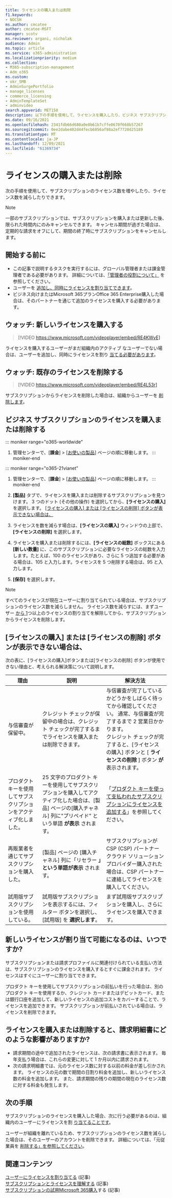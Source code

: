 ```yaml
---
title: ライセンスの購入または削除
f1.keywords:
- NOCSH
ms.author: cmcatee
author: cmcatee-MSFT
manager: scotv
ms.reviewer: argani, nicholak
audience: Admin
ms.topic: article
ms.service: o365-administration
ms.localizationpriority: medium
ms.collection:
- M365-subscription-management
- Adm_o365
ms.custom:
- okr_SMB
- AdminSurgePortfolio
- manage_licenses
- commerce_licensing
- AdminTemplateSet
- adminvideo
search.appverid: MET150
description: 以下の手順を使用して、ライセンスを購入したり、ビジネス サブスクリプションのライセンス数Microsoft 365減らしたりします。
ms.date: 09/16/2021
ms.openlocfilehash: 2341fdb66d680a0e8b61b7cffe0670f668b57267
ms.sourcegitcommit: 0ee2dabe402d44fecb6856af98a2ef7720d25189
ms.translationtype: MT
ms.contentlocale: ja-JP
ms.lasthandoff: 12/09/2021
ms.locfileid: "61369734"
---
```

# <a name="buy-or-remove-licenses"></a>ライセンスの購入または削除

次の手順を使用して、サブスクリプションのライセンス数を増やしたり、ライセンス数を減らしたりできます。

> [!NOTE]
> 一部のサブスクリプションでは、サブスクリプションを購入または更新した後、限られた時間内にのみキャンセルできます。 キャンセル期間が過ぎた場合は、定期的な請求をオフにして、期間の終了時にサブスクリプションをキャンセルします。

## <a name="before-you-begin"></a>開始する前に

- この記事で説明するタスクを実行するには、グローバル管理者または課金管理者である必要があります。 詳細については、[「管理者の役割について」](../../admin/add-users/about-admin-roles.md) を参照してください。
- ユーザーを [追加し、同時にライセンスを割り当てできます](../../admin/add-users/add-users.md)。
- ビジネス向けまたはMicrosoft 365プランOffice 365 Enterprise購入した場合は、そのパートナーを通じて追加のライセンスを購入する必要があります。

## <a name="watch-buy-new-licenses"></a>ウォッチ: 新しいライセンスを購入する

> [!VIDEO https://www.microsoft.com/videoplayer/embed/RE4KWvE]

ライセンスを購入するユーザーがまだ組織内のアクティブ なユーザーでない場合は、ユーザーを追加し、同時にライセンスを割り [当てる必要があります](../../admin/add-users/add-users.md)。

## <a name="watch-remove-existing-licenses"></a>ウォッチ: 既存のライセンスを削除する

> [!VIDEO https://www.microsoft.com/videoplayer/embed/RE4L53r]

サブスクリプションからライセンスを削除した場合は、組織からユーザーを [削除します](../../admin/add-users/delete-a-user.md)。

## <a name="buy-or-remove-licenses-for-your-business-subscription"></a>ビジネス サブスクリプションのライセンスを購入または削除する

::: moniker range="o365-worldwide"

1. 管理センターで、[**課金**] \> [<a href="https://go.microsoft.com/fwlink/p/?linkid=842054" target="_blank">お使いの製品</a>] ページの順に移動します。
::: moniker-end

::: moniker range="o365-21vianet"

1. 管理センターで、[**課金**] \> [<a href="https://go.microsoft.com/fwlink/p/?linkid=850626" target="_blank">お使いの製品</a>] ページの順に移動します。
::: moniker-end

2. **[製品]** タブで、ライセンスを購入または削除するサブスクリプションを見つけます。 3 つのドット (その他の操作) を選択してから、**[ライセンスの購入]** を選択します。 [[ライセンスの購入] または [ライセンスの削除] ボタンが表示できない場合は、](#what-if-i-dont-see-the-buy-licenses-or-remove-licenses-buttons)

3. ライセンスを数を減らす場合は、**[ライセンスの購入]** ウィンドウの上部で、**[ライセンスの削除]** を選択します。

4. ライセンスを購入または削除するには、**[ライセンスの総数]** ボックスにある **[新しい数量]** に、このサブスクリプションに必要なライセンスの総数を入力します。たとえば、100 のライセンスがあり、さらに 5 つ追加する必要がある場合は、105 と入力します。ライセンスを 5 つ削除する場合は、95 と入力します。

5. **[保存]** を選択します。

> [!NOTE]
> すべてのライセンスが現在ユーザーに割り当てられている場合は、サブスクリプションのライセンス数を減らしません。 ライセンス数を減らすには、まずユーザー [から 1](../../admin/manage/remove-licenses-from-users.md)つ以上のライセンスの割り当てを解除してから、サブスクリプションからライセンスを削除します。

## <a name="what-if-i-dont-see-the-buy-licenses-or-remove-licenses-buttons"></a>[ライセンスの購入] または [ライセンスの削除] ボタンが表示できない場合は、

次の表に、[ライセンスの購入]ボタンまたは[ライセンスの削除] ボタンが使用できない理由と、考えられる解決策について説明します。

|理由  |説明  |解決方法  |
|---------|---------|---------|
|与信審査が保留中。 |クレジット チェックが保留中の場合は、クレジット チェックが完了するまでライセンスを購入または削除できます。  | 与信審査が完了しているかどうかをしばらく待ってから確認してください。 通常、与信審査が完了するまで 2 営業日かかります。<br/>クレジット チェックが完了すると、[ライセンスの購入] ボタンと [ **ライセンスの削除** ] ボタン **が** 表示されます。 |
|プロダクト キーを使用してサブスクリプションをアクティブ化しました。| 25 文字のプロダクト キーを使用してサブスクリプションを購入してアクティブ化した場合は、[製品] ページの[購入チャネル] 列に"プリペイド" という単語 **が表示** されます。  |「[プロダクト キーを使って支払われたサブスクリプションにライセンスを追加する](add-licenses-using-product-key.md)」を参照してください。 |
|再販業者を通じてサブスクリプションを購入した。| [製品] ページの [購入チャネル] 列に「リセラー **」という単語が表示** されます。 | サブスクリプションが CSP (CSP) パートナークラウド ソリューション プロバイダー購入された場合は、CSP パートナーに連絡してライセンスを購入してください。        |
|試用版サブスクリプションを使用している。 | 試用版サブスクリプションを表示するには、フィルター ボタンを選択し、[試用版] を **選択します**。 | まず試用版サブスクリプションを購入し、さらにライセンスを購入できます。|

## <a name="when-will-the-new-licenses-be-available-to-assign"></a>新しいライセンスが割り当て可能になるのは、いつですか?

サブスクリプションまたは請求プロファイルに関連付けられている支払い方法は、サブスクリプションのライセンスを購入するとすぐに課金されます。 ライセンスはすぐにユーザーに割り当てできます。

プロダクト キーを使用してサブスクリプションの前払いを行った場合は、別のプロダクト キーを使用するか、クレジット カードまたはデビットカード、または銀行口座を追加して、新しいライセンスの追加コストをカバーすることで、ライセンスを追加できます。 サブスクリプションが前払いされている場合は、ライセンスを削除できます。

## <a name="how-does-buying-or-removing-licenses-affect-my-billing-statements"></a>ライセンスを購入または削除すると、請求明細書にどのような影響がありますか?

- 請求期間の途中で追加されたライセンスは、次の請求書に表示されます。 毎年支払う場合は、これらの変更に対して 1 か月以内に請求されます。
- 次の請求明細書では、元のライセンス数に対する以前の料金が差し引かされます。 ライセンスの元の数で期間の日割り料金を追加し、新しいライセンス数の料金を追加します。 また、請求期間の残りの期間の現在のライセンス数に対する料金も発生します。

## <a name="next-steps"></a>次の手順

サブスクリプションのライセンスを購入した場合、次に行う必要があるのは、組織内のユーザーにライセンスを割 [り当てることです](../../admin/manage/assign-licenses-to-users.md)。

ユーザーが組織を離れているため、サブスクリプションのライセンス数を減らした場合は、そのユーザーのアカウントを削除できます。 詳細については、「元従業員を [削除する」を参照してください](../../admin/add-users/remove-former-employee.md)。

## <a name="related-content"></a>関連コンテンツ

[ユーザーにライセンスを割り当てる](../../admin/manage/assign-licenses-to-users.md) (記事)\
[サブスクリプションとライセンスを理解する](subscriptions-and-licenses.md) (記事)\
[サブスクリプションの試用Microsoft 365購入](../try-or-buy-microsoft-365.md)する (記事)
